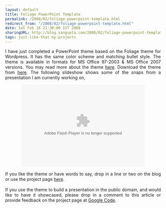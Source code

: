 ```yaml
---
layout: default
title: Foliage PowerPoint Template
permalink: /2008/02/foliage-powerpoint-template.html
redirect_from: "/2008/02/foliage-powerpoint-template.html"
date: Sat Feb 16 21:30:00 IST 2008
sharingURL: http://blog.sangupta.com/2008/02/foliage-powerpoint-template.html
tags: just-like-that my-projects
---
```

<p align="justify">I have just completed a PowerPoint theme based on the Foliage theme for Wordpress. It has the same color scheme and matching bullet style. The theme is available in formats for MS Office 97-2003 &amp; MS Office 2007 versions. You may read more about the theme <a href="http://code.google.com/p/azcarya/wiki/FoliagePowerPointTemplate">here</a>. Download the theme from <a href="http://code.google.com/p/azcarya/downloads/list">here</a>. The following slideshow shows some of the snaps from a presentation I am currently working on,</p>
<div align="center">
    <embed type="application/x-shockwave-flash" src="http://picasaweb.google.com/s/c/bin/slideshow.swf" flashvars="host=picasaweb.google.com&amp;RGB=0x000000&amp;feed=http%3A%2F%2Fpicasaweb.google.com%2Fdata%2Ffeed%2Fapi%2Fuser%2Fsandy.pec%2Falbumid%2F5167606958454038689%3Fkind%3Dphoto%26alt%3Drss" pluginspage="http://www.macromedia.com/go/getflashplayer" height="267" width="400">
</div>
<p align="justify">If you like the theme or have words to say, drop in a line or two on the blog or use the project page <a href="http://code.google.com/p/azcarya/wiki/FoliagePowerPointTemplate">here</a>.<br><br>If you use the theme to build a presentation in the public domain, and would like to have it showcased, please drop in a comment to this article or provide feedback on the project page at <a href="http://code.google.com/p/azcarya/">Google Code</a>.<br></p>
